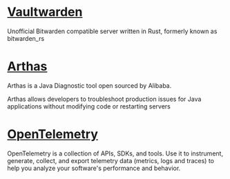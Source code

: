 # [Vaultwarden](https://github.com/dani-garcia/vaultwarden)
Unofficial Bitwarden compatible server written in Rust, formerly known as bitwarden_rs 

# [Arthas](https://github.com/alibaba/arthas)
Arthas is a Java Diagnostic tool open sourced by Alibaba.

Arthas allows developers to troubleshoot production issues for Java applications without modifying code or restarting servers

# [OpenTelemetry](https://github.com/open-telemetry)
OpenTelemetry is a collection of APIs, SDKs, and tools. Use it to instrument, generate, collect, and export telemetry data (metrics, logs and traces) to help you analyze your software's performance and behavior. 
